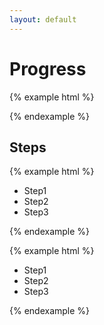 ```yaml
---
layout: default
---
```


# Progress

{% example html %}
<div class="ui-progress" style="width: 360px;">
  <div class="bar" style="width: 50%;"></div>
</div>
{% endexample %}

## Steps

{% example html %}
<div class="ui-steps">
  <ul class="steps">
    <li class="step active"><span>Step1</span></li>
    <li class="step"><span>Step2</span></li>
    <li class="step"><span>Step3</span></li>
  </ul>
</div>
{% endexample %}



{% example html %}
<div class="ui-steps">
  <ul class="steps">
    <li class="step pass"><span>Step1</span></li>
    <li class="step pass"><span>Step2</span></li>
    <li class="step active"><span>Step3</span></li>
  </ul>
</div>
{% endexample %}